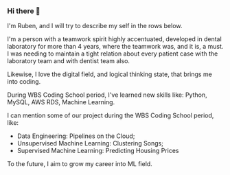 ### Hi there 👋
I'm Ruben, and I will try to describe my self in the rows below.

I'm a person with a teamwork spirit highly accentuated, developed in dental laboratory for more than 4 years, where the teamwork was, and it is, a must. I was needing to maintain a tight relation about every patient case with the laboratory team and with dentist team also.

Likewise, I love the digital field, and logical thinking state, that brings me into coding.

During WBS Coding School period, I've learned new skills like: Python, MySQL, AWS RDS, Machine Learning.

I can mention some of our project during the WBS Coding School period, like: 
- Data Engineering: Pipelines on the Cloud;
- Unsupervised Machine Learning: Clustering Songs;
- Supervised Machine Learning: Predicting Housing Prices

To the future, I aim to grow my career into ML field.
<!--
**ruben-ghidanac/ruben-ghidanac** is a ✨ _special_ ✨ repository because its `README.md` (this file) appears on your GitHub profile.

Here are some ideas to get you started:

- 🔭 I’m currently working on ...
- 🌱 I’m currently learning ...
- 👯 I’m looking to collaborate on ...
- 🤔 I’m looking for help with ...
- 💬 Ask me about ...
- 📫 How to reach me: ...
- 😄 Pronouns: ...
- ⚡ Fun fact: ...
-->
